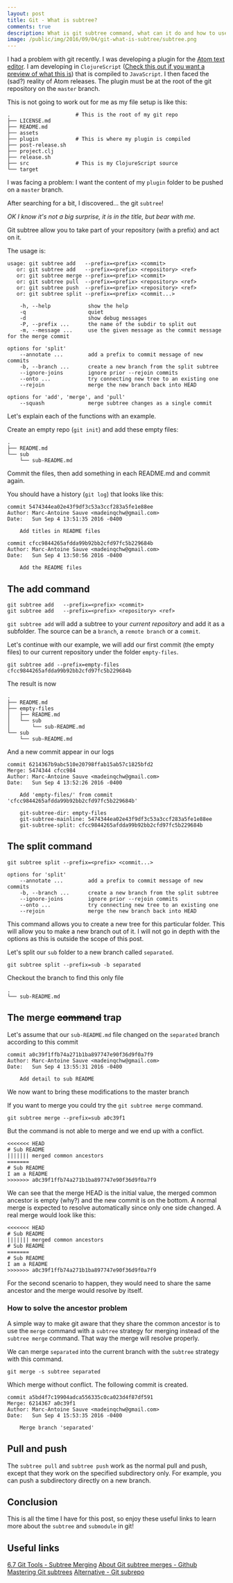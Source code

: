 ```yaml
---
layout: post
title: Git - What is subtree?
comments: true
description: What is git subtree command, what can it do and how to use it. How to manage subfolder on other branches.
image: /public/img/2016/09/04/git-what-is-subtree/subtree.png
---
```


I had a problem with git recently. I was developing a plugin for the [Atom text editor](https://atom.io/). I am developing in `ClojureScript` ([Check this out if you want a preview of what this is](http://clojurescriptkoans.com/)) that is compiled to `JavaScript`. I then faced the (sad?) reality of Atom releases. The plugin must be at the root of the git repository on the `master` branch.

This is not going to work out for me as my file setup is like this:

```
.                     # This is the root of my git repo
├── LICENSE.md
├── README.md
├── assets
├── plugin            # This is where my plugin is compiled
├── post-release.sh
├── project.clj
├── release.sh
├── src               # This is my ClojureScript source
└── target
```

I was facing a problem: I want the content of my `plugin` folder to be pushed on a `master` branch.

<!--more-->

After searching for a bit, I discovered... the git `subtree`!

*OK I know it's not a big surprise, it is in the title, but bear with me.*

Git subtree allow you to take part of your repository (with a prefix) and act on it.

The usage is:

```
usage: git subtree add   --prefix=<prefix> <commit>
   or: git subtree add   --prefix=<prefix> <repository> <ref>
   or: git subtree merge --prefix=<prefix> <commit>
   or: git subtree pull  --prefix=<prefix> <repository> <ref>
   or: git subtree push  --prefix=<prefix> <repository> <ref>
   or: git subtree split --prefix=<prefix> <commit...>

    -h, --help            show the help
    -q                    quiet
    -d                    show debug messages
    -P, --prefix ...      the name of the subdir to split out
    -m, --message ...     use the given message as the commit message for the merge commit

options for 'split'
    --annotate ...        add a prefix to commit message of new commits
    -b, --branch ...      create a new branch from the split subtree
    --ignore-joins        ignore prior --rejoin commits
    --onto ...            try connecting new tree to an existing one
    --rejoin              merge the new branch back into HEAD

options for 'add', 'merge', and 'pull'
    --squash              merge subtree changes as a single commit
```

Let's explain each of the functions with an example.

Create an empty repo (`git init`) and add these empty files:

```
.
├── README.md
└── sub
    └── sub-README.md
```

Commit the files, then add something in each README.md and commit again.

You should have a history (`git log`) that looks like this:

```
commit 5474344ea02e43f9df3c53a3ccf283a5fe1e88ee
Author: Marc-Antoine Sauve <madeinqchw@gmail.com>
Date:   Sun Sep 4 13:51:35 2016 -0400

    Add titles in README files

commit cfcc9844265afdda99b92bb2cfd97fc5b229684b
Author: Marc-Antoine Sauve <madeinqchw@gmail.com>
Date:   Sun Sep 4 13:50:56 2016 -0400

    Add the README files
```

## The **add** command

```
git subtree add   --prefix=<prefix> <commit>
git subtree add   --prefix=<prefix> <repository> <ref>
```

`git subtree add` will add a subtree to your *current repository* and add it as a subfolder. The source can be a `branch`, a `remote branch` or a `commit`.

Let's continue with our example, we will add our first commit (the empty files) to our current repository under the folder `empty-files`.

`git subtree add --prefix=empty-files cfcc9844265afdda99b92bb2cfd97fc5b229684b`

The result is now

```
.
├── README.md
├── empty-files
│   ├── README.md
│   └── sub
│       └── sub-README.md
└── sub
    └── sub-README.md
```
And a new commit appear in our logs
```
commit 6214367b9abc510e20798ffab15ab57c1825bfd2
Merge: 5474344 cfcc984
Author: Marc-Antoine Sauve <madeinqchw@gmail.com>
Date:   Sun Sep 4 13:52:26 2016 -0400

    Add 'empty-files/' from commit 'cfcc9844265afdda99b92bb2cfd97fc5b229684b'

    git-subtree-dir: empty-files
    git-subtree-mainline: 5474344ea02e43f9df3c53a3ccf283a5fe1e88ee
    git-subtree-split: cfcc9844265afdda99b92bb2cfd97fc5b229684b
```

## The **split** command

```
git subtree split --prefix=<prefix> <commit...>

options for 'split'
    --annotate ...        add a prefix to commit message of new commits
    -b, --branch ...      create a new branch from the split subtree
    --ignore-joins        ignore prior --rejoin commits
    --onto ...            try connecting new tree to an existing one
    --rejoin              merge the new branch back into HEAD
```

This command allows you to create a new tree for this particular folder. This will allow you to make a new branch out of it. I will not go in depth with the options as this is outside the scope of this post.

Let's split our `sub` folder to a new branch called `separated`.

`git subtree split --prefix=sub -b separated`

Checkout the branch to find this only file
```
.
└── sub-README.md
```

## The **merge** ~~command~~ trap

Let's assume that our `sub-README.md` file changed on the `separated` branch according to this commit

```
commit a0c39f1ffb74a271b1ba897747e90f36d9f0a7f9
Author: Marc-Antoine Sauve <madeinqchw@gmail.com>
Date:   Sun Sep 4 13:55:31 2016 -0400

    Add detail to sub README
```

We now want to bring these modifications to the master branch

If you want to merge you could try the `git subtree merge` command.

`git subtree merge --prefix=sub a0c39f1`

But the command is not able to merge and we end up with a conflict.

```
<<<<<<< HEAD
# Sub README
||||||| merged common ancestors
=======
# Sub README
I am a README
>>>>>>> a0c39f1ffb74a271b1ba897747e90f36d9f0a7f9
```

We can see that the merge HEAD is the initial value, the merged common ancestor is empty (why?) and the new commit is on the bottom.
A normal merge is expected to resolve automatically since only one side changed. A real merge would look like this:

```
<<<<<<< HEAD
# Sub README
||||||| merged common ancestors
# Sub README
=======
# Sub README
I am a README
>>>>>>> a0c39f1ffb74a271b1ba897747e90f36d9f0a7f9
```

For the second scenario to happen, they would need to share the same ancestor and the merge would resolve by itself.

### How to solve the ancestor problem

A simple way to make git aware that they share the common ancestor is to use the `merge` command with a `subtree` strategy for merging instead of the `subtree merge` command. That way the merge will resolve properly.

We can merge `separated` into the current branch with the `subtree` strategy with this command.

`git merge -s subtree separated`

Which merge without conflict. The following commit is created.

```
commit a5bd4f7c19904adca556335c0ca023d4f87df591
Merge: 6214367 a0c39f1
Author: Marc-Antoine Sauve <madeinqchw@gmail.com>
Date:   Sun Sep 4 15:53:35 2016 -0400

    Merge branch 'separated'
```

## Pull and push

The `subtree pull` and `subtree push` work as the normal pull and push, except that they work on the specified subdirectory only. For example, you can push a subdirectory directly on a new branch.

## Conclusion

This is all the time I have for this post, so enjoy these useful links to learn more about the `subtree` and `submodule` in git!

## Useful links

[6.7 Git Tools - Subtree Merging](https://git-scm.com/book/en/v1/Git-Tools-Subtree-Merging)
[About Git subtree merges - Github](https://help.github.com/articles/about-git-subtree-merges/)
[Mastering Git subtrees](https://medium.com/@porteneuve/mastering-git-subtrees-943d29a798ec#.dywbc81ip)
[Alternative - Git subrepo](https://github.com/ingydotnet/git-subrepo#readme)
